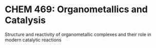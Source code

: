 # CHEM 469: Organometallics and Catalysis

Structure and reactivity of organometallic complexes and their role in modern catalytic reactions
